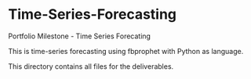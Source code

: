 # Time-Series-Forecasting
Portfolio Milestone - Time Series Forecating

This is time-series forecasting using fbprophet with Python as language.

This directory contains all files for the deliverables.
